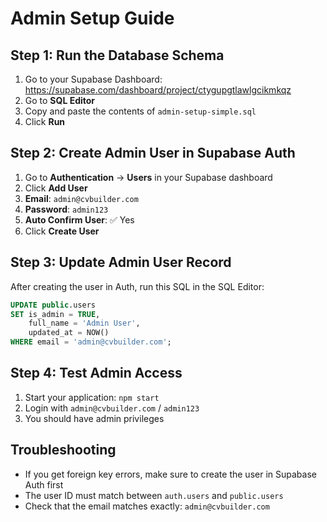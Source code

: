 # Admin Setup Guide

## Step 1: Run the Database Schema
1. Go to your Supabase Dashboard: https://supabase.com/dashboard/project/ctygupgtlawlgcikmkqz
2. Go to **SQL Editor**
3. Copy and paste the contents of `admin-setup-simple.sql`
4. Click **Run**

## Step 2: Create Admin User in Supabase Auth
1. Go to **Authentication** → **Users** in your Supabase dashboard
2. Click **Add User**
3. **Email**: `admin@cvbuilder.com`
4. **Password**: `admin123`
5. **Auto Confirm User**: ✅ Yes
6. Click **Create User**

## Step 3: Update Admin User Record
After creating the user in Auth, run this SQL in the SQL Editor:

```sql
UPDATE public.users 
SET is_admin = TRUE, 
    full_name = 'Admin User',
    updated_at = NOW()
WHERE email = 'admin@cvbuilder.com';
```

## Step 4: Test Admin Access
1. Start your application: `npm start`
2. Login with `admin@cvbuilder.com` / `admin123`
3. You should have admin privileges

## Troubleshooting
- If you get foreign key errors, make sure to create the user in Supabase Auth first
- The user ID must match between `auth.users` and `public.users`
- Check that the email matches exactly: `admin@cvbuilder.com`
